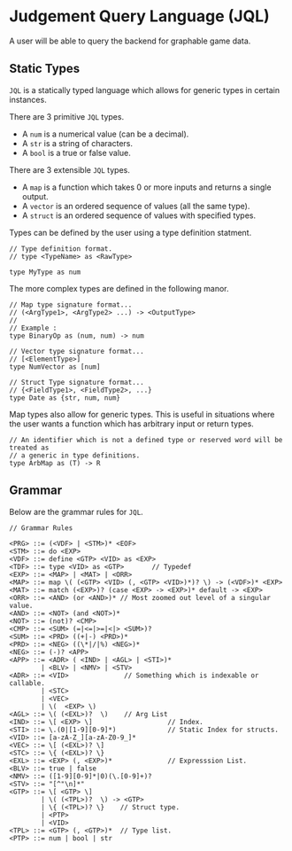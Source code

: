 # Judgement Query Language (JQL)

A user will be able to query the backend for graphable game data.

## Static Types
`JQL` is a statically typed language which allows for generic types in certain instances.

There are 3 primitive `JQL` types.
* A `num` is a numerical value (can be a decimal).
* A `str` is a string of characters.
* A `bool` is a true or false value.

There are 3 extensible `JQL` types.
* A `map` is a function which takes 0 or more inputs and returns a single output.
* A `vector` is an ordered sequence of values (all the same type).
* A `struct` is an ordered sequence of values with specified types.

Types can be defined by the user using a type definition statment.

```
// Type definition format.
// type <TypeName> as <RawType>

type MyType as num
```

The more complex types are defined in the following manor.
```
// Map type signature format...
// (<ArgType1>, <ArgType2> ...) -> <OutputType>
//
// Example :
type BinaryOp as (num, num) -> num

// Vector type signature format...
// [<ElementType>]
type NumVector as [num]

// Struct Type signature format...
// {<FieldType1>, <FieldType2>, ...}
type Date as {str, num, num}
```
Map types also allow for generic types. This is useful in situations where 
the user wants a function which has arbitrary input or return types.
```
// An identifier which is not a defined type or reserved word will be treated as 
// a generic in type definitions.
type ArbMap as (T) -> R
```

## Grammar 
Below are the grammar rules for `JQL`.
```
// Grammar Rules

<PRG> ::= (<VDF> | <STM>)* <EOF>
<STM> ::= do <EXP>
<VDF> ::= define <GTP> <VID> as <EXP>
<TDF> ::= type <VID> as <GTP>       // Typedef
<EXP> ::= <MAP> | <MAT> | <ORR>
<MAP> ::= map \( (<GTP> <VID> (, <GTP> <VID>)*)? \) -> (<VDF>)* <EXP>
<MAT> ::= match (<EXP>)? (case <EXP> -> <EXP>)* default -> <EXP> 
<ORR> ::= <AND> (or <AND>)* // Most zoomed out level of a singular value.
<AND> ::= <NOT> (and <NOT>)*
<NOT> ::= (not)? <CMP>
<CMP> ::= <SUM> (=|<=|>=|<|> <SUM>)?
<SUM> ::= <PRD> ((+|-) <PRD>)*
<PRD> ::= <NEG> ((\*|/|%) <NEG>)*
<NEG> ::= (-)? <APP>
<APP> ::= <ADR> ( <IND> | <AGL> | <STI>)*
        | <BLV> | <NMV> | <STV>
<ADR> ::= <VID>              // Something which is indexable or callable.
        | <STC>
        | <VEC>
        | \(  <EXP> \)
<AGL> ::= \( (<EXL>)?  \)    // Arg List
<IND> ::= \[ <EXP> \]                   // Index.
<STI> ::= \.(0|[1-9][0-9]*)             // Static Index for structs.
<VID> ::= [a-zA-Z_][a-zA-Z0-9_]* 
<VEC> ::= \[ (<EXL>)? \]
<STC> ::= \{ (<EXL>)? \}
<EXL> ::= <EXP> (, <EXP>)*              // Expresssion List.
<BLV> ::= true | false
<NMV> ::= ([1-9][0-9]*|0)(\.[0-9]+)?
<STV> ::= "[^"\n]*"
<GTP> ::= \[ <GTP> \]
        | \( (<TPL>)?  \) -> <GTP>
        | \{ (<TPL>)? \}    // Struct type.
        | <PTP>
        | <VID>
<TPL> ::= <GTP> (, <GTP>)*  // Type list.
<PTP> ::= num | bool | str
```

<!-- ## Single Value Variables
* `rnd` - round number of a single turn.
* `cds` - number of cards per hand of a single turn.

## Player Specific Variables
* `bet` - bet value.
* `erd` - tricks earned.
* `gmp` - game points after the turn is over.
* `plc` - place after the turn is over.

## Aggregate Functions

* `avg` - average of the given values.
* `min` - minimum of the given values.
* `max` - maximum of the given values.
* `sum` - sum of the given values.
* `lst` - final value of the given values.

## Rolling
The aggregate functions above will have no affect for single game stats. *Rolling* is used to calculate mid game values for single game stats.  This is the act of aggregating all values leading up to a specific turn and returning one value.

For example, in single game stats, `avg(bet)` will always return the bet on each turn. This is because each player only has one bet per turn.

## Grammar
```
<ROL> ::= roll <ROL> with <FUN>
        | <SUM>
<SUM> ::= <TRM> ((+|-) <SUM>)*
<TRM> ::= <APP> ((*|/) <TRM>)*
<APP> ::= <FUN> \( <ROL> \)
        | \( <ROL> \)
        | <NUM> | <VAR>
<FUN> ::= avg | min | max | sum | lst
<SVR> ::= rnd | cds | bet | erd | gmp | plc
<PVR> ::= 
<NUM> ::= ([1-9][0-9]*|0)(\.[0-9]+)
``` -->